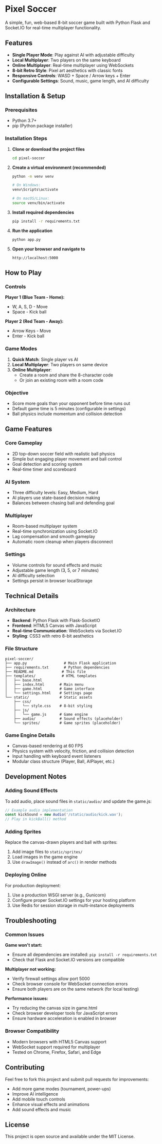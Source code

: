 # Pixel Soccer

A simple, fun, web-based 8-bit soccer game built with Python Flask and Socket.IO for real-time multiplayer functionality.

## Features

- **Single Player Mode**: Play against AI with adjustable difficulty
- **Local Multiplayer**: Two players on the same keyboard
- **Online Multiplayer**: Real-time multiplayer using WebSockets
- **8-bit Retro Style**: Pixel art aesthetics with classic fonts
- **Responsive Controls**: WASD + Space / Arrow keys + Enter
- **Configurable Settings**: Sound, music, game length, and AI difficulty

## Installation & Setup

### Prerequisites
- Python 3.7+
- pip (Python package installer)

### Installation Steps

1. **Clone or download the project files**
   ```bash
   cd pixel-soccer
   ```

2. **Create a virtual environment (recommended)**
   ```bash
   python -m venv venv
   
   # On Windows:
   venv\Scripts\activate
   
   # On macOS/Linux:
   source venv/bin/activate
   ```

3. **Install required dependencies**
   ```bash
   pip install -r requirements.txt
   ```

4. **Run the application**
   ```bash
   python app.py
   ```

5. **Open your browser and navigate to**
   ```
   http://localhost:5000
   ```

## How to Play

### Controls

**Player 1 (Blue Team - Home):**
- W, A, S, D - Move
- Space - Kick ball

**Player 2 (Red Team - Away):**
- Arrow Keys - Move  
- Enter - Kick ball

### Game Modes

1. **Quick Match**: Single player vs AI
2. **Local Multiplayer**: Two players on same device
3. **Online Multiplayer**: 
   - Create a room and share the 8-character code
   - Or join an existing room with a room code

### Objective
- Score more goals than your opponent before time runs out
- Default game time is 5 minutes (configurable in settings)
- Ball physics include momentum and collision detection

## Game Features

### Core Gameplay
- 2D top-down soccer field with realistic ball physics
- Simple but engaging player movement and ball control
- Goal detection and scoring system
- Real-time timer and scoreboard

### AI System
- Three difficulty levels: Easy, Medium, Hard
- AI players use state-based decision making
- Balances between chasing ball and defending goal

### Multiplayer
- Room-based multiplayer system
- Real-time synchronization using Socket.IO
- Lag compensation and smooth gameplay
- Automatic room cleanup when players disconnect

### Settings
- Volume controls for sound effects and music
- Adjustable game length (3, 5, or 7 minutes)
- AI difficulty selection
- Settings persist in browser localStorage

## Technical Details

### Architecture
- **Backend**: Python Flask with Flask-SocketIO
- **Frontend**: HTML5 Canvas with JavaScript
- **Real-time Communication**: WebSockets via Socket.IO
- **Styling**: CSS3 with retro 8-bit aesthetics

### File Structure
```
pixel-soccer/
├── app.py                 # Main Flask application
├── requirements.txt       # Python dependencies
├── README.md             # This file
├── templates/            # HTML templates
│   ├── base.html
│   ├── index.html       # Main menu
│   ├── game.html        # Game interface  
│   └── settings.html    # Settings page
└── static/              # Static assets
    ├── css/
    │   └── style.css    # 8-bit styling
    ├── js/
    │   └── game.js      # Game engine
    ├── audio/           # Sound effects (placeholder)
    └── sprites/         # Game sprites (placeholder)
```

### Game Engine Details
- Canvas-based rendering at 60 FPS
- Physics system with velocity, friction, and collision detection
- Input handling with keyboard event listeners
- Modular class structure (Player, Ball, AIPlayer, etc.)

## Development Notes

### Adding Sound Effects
To add audio, place sound files in `static/audio/` and update the game.js:
```javascript
// Example audio implementation
const kickSound = new Audio('/static/audio/kick.wav');
// Play in kickBall() method
```

### Adding Sprites
Replace the canvas-drawn players and ball with sprites:
1. Add image files to `static/sprites/`
2. Load images in the game engine
3. Use `drawImage()` instead of `arc()` in render methods

### Deploying Online
For production deployment:
1. Use a production WSGI server (e.g., Gunicorn)
2. Configure proper Socket.IO settings for your hosting platform
3. Use Redis for session storage in multi-instance deployments

## Troubleshooting

### Common Issues

**Game won't start:**
- Ensure all dependencies are installed: `pip install -r requirements.txt`
- Check that Flask and Socket.IO versions are compatible

**Multiplayer not working:**
- Verify firewall settings allow port 5000
- Check browser console for WebSocket connection errors
- Ensure both players are on the same network (for local testing)

**Performance issues:**
- Try reducing the canvas size in game.html
- Check browser developer tools for JavaScript errors
- Ensure hardware acceleration is enabled in browser

### Browser Compatibility
- Modern browsers with HTML5 Canvas support
- WebSocket support required for multiplayer
- Tested on Chrome, Firefox, Safari, and Edge

## Contributing

Feel free to fork this project and submit pull requests for improvements:
- Add more game modes (tournament, power-ups)
- Improve AI intelligence
- Add mobile touch controls
- Enhance visual effects and animations
- Add sound effects and music

## License

This project is open source and available under the MIT License.